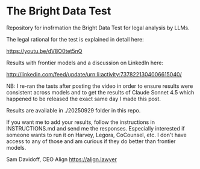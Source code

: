 # The Bright Data Test

Repository for inofrmation the Bright Data Test for legal analysis by LLMs.

The legal rational for the test is explained in detail here:

https://youtu.be/dV8O0tet5nQ

Results with frontier models and a discussion on LinkedIn here:

http://linkedin.com/feed/update/urn:li:activity:7378221304006615040/

NB: I re-ran the tasts after posting the video in order to ensure results were consistent across models and to get the results of Claude Sonnet 4.5 which happened to be released the exact same day I made this post.

Results are available in ./20250929 folder in this repo.

If you want me to add your results, follow the instructions in INSTRUCTIONS.md and send me the responses. Especially interested if someone wants to run it on Harvey, Legora, CoCounsel, etc. I don't have access to any of those and am curious if they do better than frontier models.

Sam Davidoff, CEO
Align
https://align.lawyer
